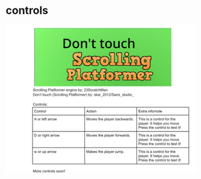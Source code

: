 # controls

<img src = https://github.com/Skai-2012/controls/blob/main/A37552EC-2CF4-41FC-89A2-01D2ABE99AE3.jpeg>

